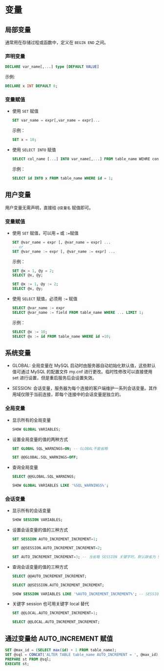 # 变量

## 局部变量

通常用在存储过程或函数中，定义在 ```BEGIN END``` 之间。

### 声明变量

```sql
DECLARE var_name[,...] type [DEFAULT VALUE]
```

示例:

```sql
DECLARE x INT DEFAULT 0;
```

### 变量赋值

- 使用 ```SET``` 赋值
   ```sql
   SET var_name = expr[,var_name = expr]...
   ```
   示例：
   ```sql
   SET x = 10;
   ```
- 使用 ```SELECT INTO``` 赋值
   ```sql
   SELECT col_name [...] INTO var_name[,...] FROM table_name WEHRE condition
   ```
   示例：
   ```sql
   SELECT id INTO x FROM table_name WHERE id = 1;
   ```

## 用户变量

用户变量无需声明，直接给 ```@变量名``` 赋值即可。

### 变量赋值

- 使用 ```SET``` 赋值，可以用 ```=``` 或 ```:=```赋值
   ```sql
   SET @var_name = expr [, @var_name = expr] ...
   -- or
   SET @var_name := expr [, @var_name := expr] ...
   ```
   示例：
   ```sql
   SET @x = 1, @y = 2;
   SELECT @x, @y;
   
   SET @x := 1, @y := 2;
   SELECT @x, @y;
   ```

- 使用 ```SELECT``` 赋值，必须用 ```:=``` 赋值
   ```sql
   SELECT @var_name := expr
   SELECT @var_name := field FROM table_name WHERE ... LIMIT 1;
   ```
   示例：
   ```sql
   SELECT @x := 10;
   SELECT @x := id FROM table_name WHERE id =10;
   ```

## 系统变量

- GLOBAL: 全局变量在 MySQL 启动时由服务器自动初始化默认值，这些默认值可通过 MySQL 的配置文件 my.cnf 进行更改。临时性修改可以直接使用 set 进行设置，但是重启服务后会设置失效。

- SESSION: 会话变量，服务器为每个连接的客户端维护一系列会话变量。其作用域仅限于当前连接，即每个连接中的会话变量是独立的。

### 全局变量

- 显示所有的全局变量
   ```sql
   SHOW GLOBAL VARIABLES;
   ```
- 设置全局变量的值的两种方式
   ```sql
   SET GLOBAL SQL_WARNINGS=ON; -- GLOBAL不能省略

   SET @@GLOBAL.SQL_WARNINGS=OFF;
   ```
- 查询全局变量
   ```sql
   SELECT @@GLOBAL.SQL_WARNINGS;

   SHOW GLOBAL VARIABLES LIKE '%SQL_WARNINGS%';
   ```

### 会话变量

- 显示所有的会话变量
   ```sql
   SHOW SESSION VARIABLES;
   ```
- 设置会话变量的值的三种方式
   ```sql
   SET SESSION AUTO_INCREMENT_INCREMENT=1;

   SET @@SESSION.AUTO_INCREMENT_INCREMENT=2;

   SET AUTO_INCREMENT_INCREMENT=3; -- 当省略 SESSION 关键字时，默认缺省为 SESSION，即设置会话变量的值
   ```
- 查询会话变量的值的三种方式
   ```sql
   SELECT @@AUTO_INCREMENT_INCREMENT;

   SELECT @@SESSION.AUTO_INCREMENT_INCREMENT;

   SHOW SESSION VARIABLES LIKE '%AUTO_INCREMENT_INCREMENT%'; -- SESSION 关键字可省略
   ```
- 关键字 session 也可用关键字 local 替代
   ```sql
   SET @@LOCAL.AUTO_INCREMENT_INCREMENT=1;

   SELECT @@LOCAL.AUTO_INCREMENT_INCREMENT;
   ```

## 通过变量给 AUTO_INCREMENT 赋值

```sql
SET @max_id = (SELECT max(id) + 1 FROM table_name);
SET @sql = CONCAT('ALTER TABLE table_name AUTO_INCREMENT = ', @max_id);
PREPARE st FROM @sql;
EXECUTE st;
```
